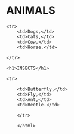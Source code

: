 <html>
    <h1>ANIMALS</h1>

    <tr>
        <td>Dogs,</td>
        <td>Cats,</td>
        <td>Cow,</td>
        <td>Horse.</td>

    </tr>

    <h1>INSECTS</h1>

    <tr>

        <td>Butterfly,</td>
        <td>Fly,</td>
        <td>Ant,</td>
        <td>Beetle.</td>

        </tr>

        </html>
